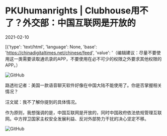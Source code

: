# PKUhumanrights | Clubhouse用不了？外交部：中国互联网是开放的

2021-02-10

[{'type': 'text/html', 'language': None, 'base': 'https://chinadigitaltimes.net/chinese/feed', 'value': '（编辑建议：尽量不要使用这一类需要读取通讯录的APP，不要使用在必不可少的权限之外要求其他权限的APP。）

![GitHub](https://mmbiz.qpic.cn/mmbiz_jpg/V184Hib7iaDdRQtiaRQVnRND19RMlscW8kdBQ1zX6sO4Ov87ywRs0gJ5ibKxYFgehc10lhdK3y1qZbDXwfuywn5GZw/640?wx_fmt=jpeg&amp;amp;wxfrom=5&amp;amp;wx_lazy=1&amp;amp;wx_co=1)

路透社记者：美国一款语音聊天软件好像在中国大陆不能使用了。你是否掌握相关情况？

汪文斌：我不了解你提到的具体情况。

作为原则，我想强调的是，中国互联网是开放的，同时中国政府依法依规管理互联网。中方捍卫国家主权安全发展利益、反对外部势力干扰的决心坚定不移。

![GitHub](https://mmbiz.qpic.cn/mmbiz_jpg/V184Hib7iaDdRQtiaRQVnRND19RMlscW8kdmJCcbe37ntMVFXltkUuZ8QUTeTTY8duZzoUlLVicIcg9dLlSQdKjB6g/640?wx_fmt=jpeg&amp;amp;wxfrom=5&amp;amp;wx_lazy=1&amp;amp;wx_co=1)


